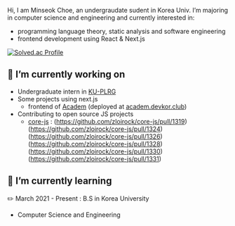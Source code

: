 Hi, I am Minseok Choe, an undergraudate sudent in Korea Univ. I’m majoring in computer science and engineering and currently interested in:
* programming language theory, static analysis and software engineering
* frontend development using React & Next.js

[![Solved.ac Profile](http://mazassumnida.wtf/api/generate_badge?boj=goro8pyo)](https://solved.ac/goro8pyo)

## 🔭 I’m currently working on
* Undergraduate intern in [KU-PLRG](https://github.com/ku-plrg)
* Some projects using next.js
    - frontend of [Academ](https://github.com/stonechoe/academ-frontend) (deployed at [academ.devkor.club](https://academ.devkor.club))
* Contributing to open source JS projects
    - [core-js](https://github.com/zloirock/core-js) :
      (https://github.com/zloirock/core-js/pull/1319)
      (https://github.com/zloirock/core-js/pull/1324)
      (https://github.com/zloirock/core-js/pull/1326)
      (https://github.com/zloirock/core-js/pull/1328)
      (https://github.com/zloirock/core-js/pull/1330)
      (https://github.com/zloirock/core-js/pull/1331)

## 🌱 I’m currently learning
✏️ March 2021 - Present : B.S in Korea University
  - Computer Science and Engineering

<!--
**stonechoe/stonechoe** is a ✨ _special_ ✨ repository because its `README.md` (this file) appears on your GitHub profile.

Here are some ideas to get you started:

- 🔭 I’m currently working on ...
- 🌱 I’m currently learning ...
- 👯 I’m looking to collaborate on ...
- 🤔 I’m looking for help with ...
- 💬 Ask me about ...
- 📫 How to reach me: ...
- 😄 Pronouns: ...
- ⚡ Fun fact: ...
-->
